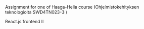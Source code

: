 Assignment for one of Haaga-Helia course (Ohjelmistokehityksen teknologioita SWD4TN023-3 )

React.js frontend II